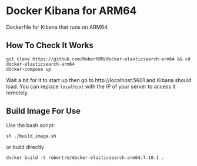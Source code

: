 # Docker Kibana for ARM64 
Dockerfile for Kibana that runs on ARM64

## How To Check It Works 
```
git clone https://github.com/RobertRM/docker-elasticsearch-arm64 && cd docker-elasticsearch-arm64
docker-compose up
```
Wait a bit for it to start up then go to http://localhost:5601 and Kibana should load. You can replace
`localhsot` with the IP of your server to access it remotely.

## Build Image For Use
Use the bash script:
```
sh ./build_image.sh
```
or build directly
```
docker build -t robertrm/docker-elasticsearch-arm64:7.10.1 .
```
